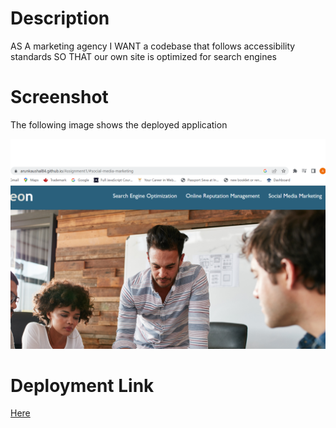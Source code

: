 # Description

AS A marketing agency
I WANT a codebase that follows accessibility standards
SO THAT our own site is optimized for search engines

# Screenshot

The following image shows the deployed application

![The Horiseon webpage includes a navigation bar, a header image, and cards with text and images at the bottom of the page.](./Assets/deployedAppAccessibility.png)

# Deployment Link

[Here](https://arunkaushal84.github.io/Assignment1/)
